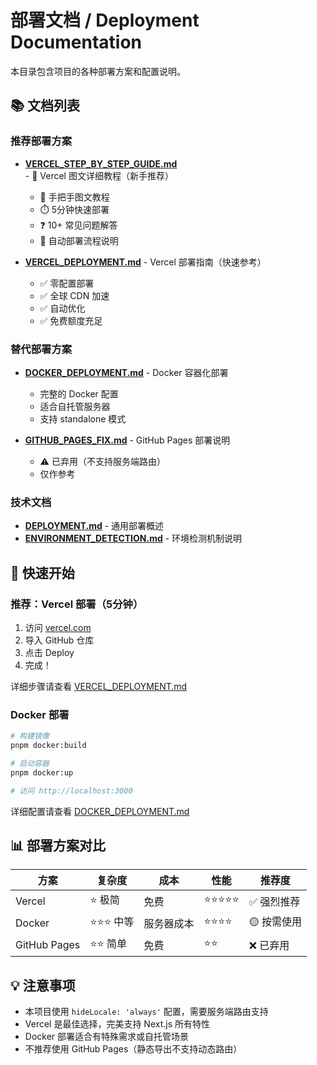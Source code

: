 # 部署文档 / Deployment Documentation

本目录包含项目的各种部署方案和配置说明。

## 📚 文档列表

### 推荐部署方案

- **[VERCEL_STEP_BY_STEP_GUIDE.md](./VERCEL_STEP_BY_STEP_GUIDE.md)** - 🎯 Vercel 图文详细教程（新手推荐）
  - 📖 手把手图文教程
  - ⏱️ 5分钟快速部署
  - ❓ 10+ 常见问题解答
  - 🔄 自动部署流程说明

- **[VERCEL_DEPLOYMENT.md](./VERCEL_DEPLOYMENT.md)** - Vercel 部署指南（快速参考）
  - ✅ 零配置部署
  - ✅ 全球 CDN 加速
  - ✅ 自动优化
  - ✅ 免费额度充足

### 替代部署方案

- **[DOCKER_DEPLOYMENT.md](./DOCKER_DEPLOYMENT.md)** - Docker 容器化部署
  - 完整的 Docker 配置
  - 适合自托管服务器
  - 支持 standalone 模式

- **[GITHUB_PAGES_FIX.md](./GITHUB_PAGES_FIX.md)** - GitHub Pages 部署说明
  - ⚠️ 已弃用（不支持服务端路由）
  - 仅作参考

### 技术文档

- **[DEPLOYMENT.md](./DEPLOYMENT.md)** - 通用部署概述
- **[ENVIRONMENT_DETECTION.md](./ENVIRONMENT_DETECTION.md)** - 环境检测机制说明

## 🚀 快速开始

### 推荐：Vercel 部署（5分钟）

1. 访问 [vercel.com](https://vercel.com)
2. 导入 GitHub 仓库
3. 点击 Deploy
4. 完成！

详细步骤请查看 [VERCEL_DEPLOYMENT.md](./VERCEL_DEPLOYMENT.md)

### Docker 部署

```bash
# 构建镜像
pnpm docker:build

# 启动容器
pnpm docker:up

# 访问 http://localhost:3000
```

详细配置请查看 [DOCKER_DEPLOYMENT.md](./DOCKER_DEPLOYMENT.md)

## 📊 部署方案对比

| 方案 | 复杂度 | 成本 | 性能 | 推荐度 |
|------|--------|------|------|--------|
| Vercel | ⭐ 极简 | 免费 | ⭐⭐⭐⭐⭐ | ✅ 强烈推荐 |
| Docker | ⭐⭐⭐ 中等 | 服务器成本 | ⭐⭐⭐⭐ | 🟡 按需使用 |
| GitHub Pages | ⭐⭐ 简单 | 免费 | ⭐⭐ | ❌ 已弃用 |

## 💡 注意事项

- 本项目使用 `hideLocale: 'always'` 配置，需要服务端路由支持
- Vercel 是最佳选择，完美支持 Next.js 所有特性
- Docker 部署适合有特殊需求或自托管场景
- 不推荐使用 GitHub Pages（静态导出不支持动态路由）
